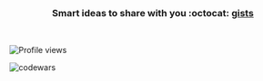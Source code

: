 <div align="center">
  <br>
  <h3>Smart ideas to share with you :octocat:  <a href="https://gist.github.com/xgracias/" target="_blank"> gists </a></h3>
  <br>
</div>

![Profile views](https://komarev.com/ghpvc/?username=xgracias)

![codewars](https://www.codewars.com/users/xgracias/badges/small) 

